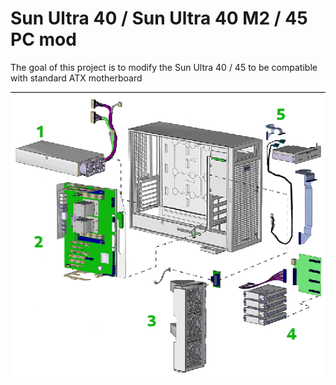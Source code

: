 # Sun Ultra 40 / Sun Ultra 40 M2 / 45 PC mod

The goal of this project is to modify the Sun Ultra 40 / 45 to be compatible with standard ATX motherboard

![](system.png)
